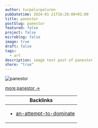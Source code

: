 ```yaml
---
author: turpelurpeluren
pubDatetime: 2024-01-21T16:28:00+01:00
title: panestor
postSlug: panestor
featured: false
project: false
microblog: false
image: true
draft: false
tags:
  - art
description: image test post of panestor
share: "true"
---
```


![panestor](@assets/images/kroppisstortransparent2.png)

[more panestor ->](/posts/an-attempt-to-dominate)

| Backlinks                                                                      |
| ------------------------------------------------------------------------------ |
| <ul><li>[an-attempt-to-dominate](/posts/an-attempt-to-dominate)</li></ul> |
